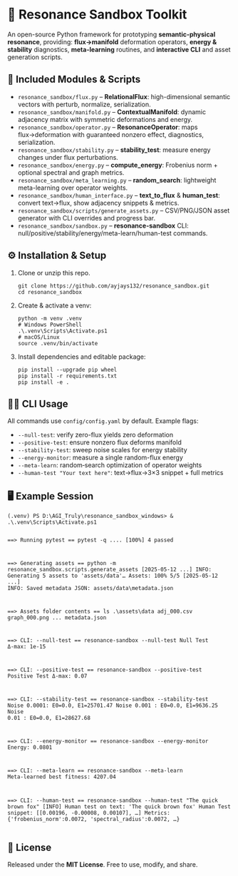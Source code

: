 <!DOCTYPE html>
<html lang="en">
<head>
  <meta charset="UTF-8">
  <meta name="description" content="A research‐grade toolkit for Semantic–Physical Resonance: flux→manifold deformations, stability & energy analysis, meta‐learning and human-in-the-loop exploration.">
</head>
<body>

  <h1>🚀 Resonance Sandbox Toolkit</h1>

  <p>
    An open-source Python framework for prototyping <strong>semantic-physical resonance</strong>, providing:
    <strong>flux→manifold</strong> deformation operators,
    <strong>energy & stability</strong> diagnostics,
    <strong>meta-learning</strong> routines, and
    <strong>interactive CLI</strong> and asset generation scripts.
  </p>

  <h2>📂 Included Modules & Scripts</h2>
  <ul>
    <li><code>resonance_sandbox/flux.py</code> – <strong>RelationalFlux</strong>: high-dimensional semantic vectors with perturb, normalize, serialization.</li>
    <li><code>resonance_sandbox/manifold.py</code> – <strong>ContextualManifold</strong>: dynamic adjacency matrix with symmetric deformations and energy.</li>
    <li><code>resonance_sandbox/operator.py</code> – <strong>ResonanceOperator</strong>: maps flux→deformation with guaranteed nonzero effect, diagnostics, serialization.</li>
    <li><code>resonance_sandbox/stability.py</code> – <strong>stability_test</strong>: measure energy changes under flux perturbations.</li>
    <li><code>resonance_sandbox/energy.py</code> – <strong>compute_energy</strong>: Frobenius norm + optional spectral and graph metrics.</li>
    <li><code>resonance_sandbox/meta_learning.py</code> – <strong>random_search</strong>: lightweight meta-learning over operator weights.</li>
    <li><code>resonance_sandbox/human_interface.py</code> – <strong>text_to_flux</strong> & <strong>human_test</strong>: convert text→flux, show adjacency snippets & metrics.</li>
    <li><code>resonance_sandbox/scripts/generate_assets.py</code> – CSV/PNG/JSON asset generator with CLI overrides and progress bar.</li>
    <li><code>resonance_sandbox/sandbox.py</code> – <strong>resonance-sandbox</strong> CLI: null/positive/stability/energy/meta-learn/human-test commands.</li>
  </ul>

  <h2>⚙️ Installation & Setup</h2>
  <ol>
    <li>Clone or unzip this repo.<br>
      <pre><code>git clone https://github.com/ayjays132/resonance_sandbox.git
cd resonance_sandbox</code></pre>
    </li>
    <li>Create & activate a venv:
      <pre><code>python -m venv .venv
# Windows PowerShell
.\.venv\Scripts\Activate.ps1
# macOS/Linux
source .venv/bin/activate
</code></pre>
    </li>
    <li>Install dependencies and editable package:
      <pre><code>pip install --upgrade pip wheel
pip install -r requirements.txt
pip install -e .</code></pre>
    </li>
  </ol>

  <h2>👩‍💻 CLI Usage</h2>
  <p>All commands use <code>config/config.yaml</code> by default. Example flags:</p>
  <ul>
    <li><code>--null-test</code>: verify zero-flux yields zero deformation</li>
    <li><code>--positive-test</code>: ensure nonzero flux deforms manifold</li>
    <li><code>--stability-test</code>: sweep noise scales for energy stability</li>
    <li><code>--energy-monitor</code>: measure a single random-flux energy</li>
    <li><code>--meta-learn</code>: random‐search optimization of operator weights</li>
    <li><code>--human-test "Your text here"</code>: text→flux→3×3 snippet + full metrics</li>
  </ul>

  <h2>🖥️ Example Session</h2>
  <pre><code>(.venv) PS D:\AGI_Truly\resonance_sandbox_windows> & .\.venv\Scripts\Activate.ps1

==> Running pytest ==
pytest -q
.... [100%] 4 passed

==> Generating assets ==
python -m resonance_sandbox.scripts.generate_assets
[2025-05-12 ...] INFO: Generating 5 assets to 'assets/data'…
Assets: 100% 5/5
[2025-05-12 ...] INFO: Saved metadata JSON: assets/data\metadata.json

==> Assets folder contents ==
ls .\assets\data
adj_000.csv  graph_000.png  ... metadata.json

==> CLI: --null-test ==
resonance-sandbox --null-test
Null Test Δ-max: 1e-15

==> CLI: --positive-test ==
resonance-sandbox --positive-test
Positive Test Δ-max: 0.07

==> CLI: --stability-test ==
resonance-sandbox --stability-test
Noise 0.0001: E0=0.0, E1=25701.47
Noise 0.001 : E0=0.0, E1=9636.25
Noise 0.01  : E0=0.0, E1=28627.68

==> CLI: --energy-monitor ==
resonance-sandbox --energy-monitor
Energy: 0.0801

==> CLI: --meta-learn ==
resonance-sandbox --meta-learn
Meta-learned best fitness: 4207.04

==> CLI: --human-test ==
resonance-sandbox --human-test "The quick brown fox"
[INFO] Human test on text: 'The quick brown fox'
Human Test snippet: [[0.00196, -0.00008, 0.00107], …]
Metrics: {'frobenius_norm':0.0072, 'spectral_radius':0.0072, …}
</code></pre>

  <h2>📜 License</h2>
  <p>Released under the <strong>MIT License</strong>. Free to use, modify, and share.</p>

</body>
</html>
